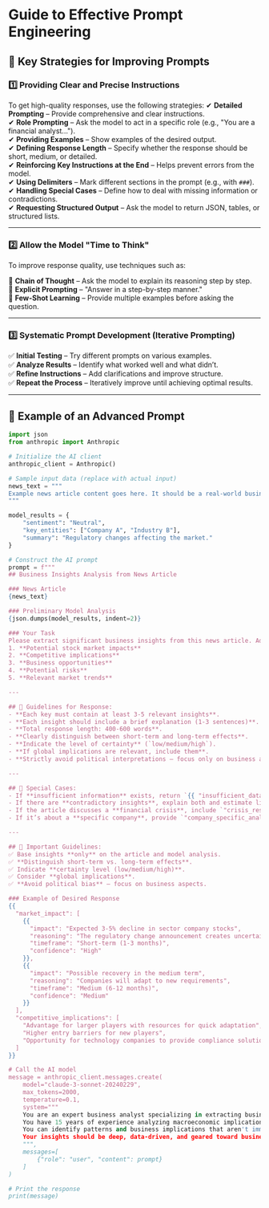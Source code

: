 # **Guide to Effective Prompt Engineering**

## **🔹 Key Strategies for Improving Prompts**

### **1️⃣ Providing Clear and Precise Instructions**
To get high-quality responses, use the following strategies:
✔ **Detailed Prompting** – Provide comprehensive and clear instructions.  
✔ **Role Prompting** – Ask the model to act in a specific role (e.g., "You are a financial analyst...").  
✔ **Providing Examples** – Show examples of the desired output.  
✔ **Defining Response Length** – Specify whether the response should be short, medium, or detailed.  
✔ **Reinforcing Key Instructions at the End** – Helps prevent errors from the model.  
✔ **Using Delimiters** – Mark different sections in the prompt (e.g., with `###`).  
✔ **Handling Special Cases** – Define how to deal with missing information or contradictions.  
✔ **Requesting Structured Output** – Ask the model to return JSON, tables, or structured lists.  

---

### **2️⃣ Allow the Model "Time to Think"**
To improve response quality, use techniques such as:

🧩 **Chain of Thought** – Ask the model to explain its reasoning step by step.  
📝 **Explicit Prompting** – "Answer in a step-by-step manner."  
🔄 **Few-Shot Learning** – Provide multiple examples before asking the question.  

---

### **3️⃣ Systematic Prompt Development (Iterative Prompting)**
✅ **Initial Testing** – Try different prompts on various examples.  
✅ **Analyze Results** – Identify what worked well and what didn’t.  
✅ **Refine Instructions** – Add clarifications and improve structure.  
✅ **Repeat the Process** – Iteratively improve until achieving optimal results.  

---

## **🎯 Example of an Advanced Prompt**
```python
import json
from anthropic import Anthropic

# Initialize the AI client
anthropic_client = Anthropic()

# Sample input data (replace with actual input)
news_text = """
Example news article content goes here. It should be a real-world business-related article.
"""

model_results = {
    "sentiment": "Neutral",
    "key_entities": ["Company A", "Industry B"],
    "summary": "Regulatory changes affecting the market."
}

# Construct the AI prompt
prompt = f"""
## Business Insights Analysis from News Article

### News Article
{news_text}

### Preliminary Model Analysis
{json.dumps(model_results, indent=2)}

### Your Task
Please extract significant business insights from this news article. Address the following five categories:
1. **Potential stock market impacts**
2. **Competitive implications**
3. **Business opportunities**
4. **Potential risks**
5. **Relevant market trends**

---

## 📌 Guidelines for Response:
- **Each key must contain at least 3-5 relevant insights**.
- **Each insight should include a brief explanation (1-3 sentences)**.
- **Total response length: 400-600 words**.
- **Clearly distinguish between short-term and long-term effects**.
- **Indicate the level of certainty** (`low/medium/high`).
- **If global implications are relevant, include them**.
- **Strictly avoid political interpretations – focus only on business aspects**.

---

## 📌 Special Cases:
- If **insufficient information** exists, return `{{ "insufficient_data": true }}`.
- If there are **contradictory insights**, explain both and estimate likelihood.
- If the article discusses a **financial crisis**, include `"crisis_response_strategy"` key.
- If it’s about a **specific company**, provide `"company_specific_analysis"` with in-depth insights.

---

## 📌 Important Guidelines:
✅ Base insights **only** on the article and model analysis.  
✅ **Distinguish short-term vs. long-term effects**.  
✅ Indicate **certainty level (low/medium/high)**.  
✅ Consider **global implications**.  
✅ **Avoid political bias** – focus on business aspects.

### Example of Desired Response
{{
  "market_impact": [
    {{
      "impact": "Expected 3-5% decline in sector company stocks",
      "reasoning": "The regulatory change announcement creates uncertainty",
      "timeframe": "Short-term (1-3 months)",
      "confidence": "High"
    }},
    {{
      "impact": "Possible recovery in the medium term",
      "reasoning": "Companies will adapt to new requirements",
      "timeframe": "Medium (6-12 months)",
      "confidence": "Medium"
    }}
  ],
  "competitive_implications": [
    "Advantage for larger players with resources for quick adaptation",
    "Higher entry barriers for new players",
    "Opportunity for technology companies to provide compliance solutions"
  ]
}}

# Call the AI model
message = anthropic_client.messages.create(
    model="claude-3-sonnet-20240229",
    max_tokens=2000,
    temperature=0.1,
    system="""
    You are an expert business analyst specializing in extracting business insights from news articles.
    You have 15 years of experience analyzing macroeconomic implications of news events.
    You can identify patterns and business implications that aren't immediately obvious.
    Your insights should be deep, data-driven, and geared toward business decision-making.
    """,
    messages=[
        {"role": "user", "content": prompt}
    ]
)

# Print the response
print(message)
```





